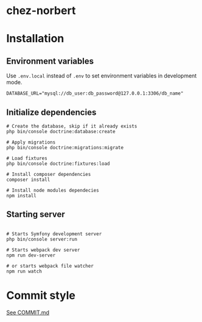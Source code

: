# chez-norbert

# Installation

## Environment variables

Use `.env.local` instead of `.env` to set environment variables in development mode.

```
DATABASE_URL="mysql://db_user:db_password@127.0.0.1:3306/db_name"
```

## Initialize dependencies

```shell
# Create the database, skip if it already exists
php bin/console doctrine:database:create

# Apply migrations
php bin/console doctrine:migrations:migrate

# Load fixtures
php bin/console doctrine:fixtures:load

# Install composer dependencies
composer install

# Install node modules dependecies
npm install
```

## Starting server

```shell

# Starts Symfony development server
php bin/console server:run

# Starts webpack dev server
npm run dev-server

# or starts webpack file watcher
npm run watch
```

# Commit style

[See COMMIT.md](COMMIT.md)